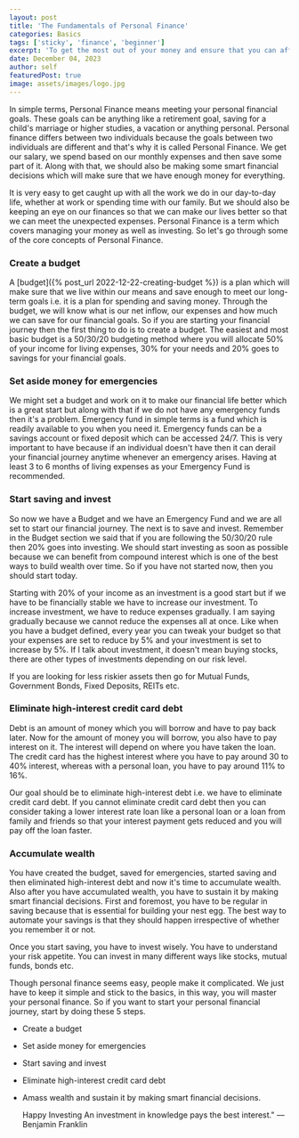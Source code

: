 ```yaml
---
layout: post
title: 'The Fundamentals of Personal Finance'
categories: Basics
tags: ['sticky', 'finance', 'beginner']
excerpt: 'To get the most out of your money and ensure that you can afford everything, make smart decisions about how to use it.'
date: December 04, 2023
author: self
featuredPost: true
image: assets/images/logo.jpg
---
```


In simple terms, Personal Finance means meeting your personal financial goals. These goals can be anything like a retirement goal, saving for a child's marriage or higher studies, a vacation or anything personal. Personal finance differs between two individuals because the goals between two individuals are different and that's why it is called Personal Finance. We get our salary, we spend based on our monthly expenses and then save some part of it. Along with that, we should also be making some smart financial decisions which will make sure that we have enough money for everything.

It is very easy to get caught up with all the work we do in our day-to-day life, whether at work or spending time with our family. But we should also be keeping an eye on our finances so that we can make our lives better so that we can meet the unexpected expenses. Personal Finance is a term which covers managing your money as well as investing. So let's go through some of the core concepts of Personal Finance.

### Create a budget

A [budget]({% post_url 2022-12-22-creating-budget %}) is a plan which will make sure that we live within our means and save enough to meet our long-term goals i.e. it is a plan for spending and saving money. Through the budget, we will know what is our net inflow, our expenses and how much we can save for our financial goals. So if you are starting your financial journey then the first thing to do is to create a budget. The easiest and most basic budget is a 50/30/20 budgeting method where you will allocate 50% of your income for living expenses, 30% for your needs and 20% goes to savings for your financial goals.

### Set aside money for emergencies

We might set a budget and work on it to make our financial life better which is a great start but along with that if we do not have any emergency funds then it's a problem. Emergency fund in simple terms is a fund which is readily available to you when you need it. Emergency funds can be a savings account or fixed deposit which can be accessed 24/7. This is very important to have because if an individual doesn't have then it can derail your financial journey anytime whenever an emergency arises. Having at least 3 to 6 months of living expenses as your Emergency Fund is recommended. 

### Start saving and invest

So now we have a Budget and we have an Emergency Fund and we are all set to start our financial journey. The next is to save and invest. Remember in the Budget section we said that if you are following the 50/30/20 rule then 20% goes into investing. We should start investing as soon as possible because we can benefit from compound interest which is one of the best ways to build wealth over time. So if you have not started now, then you should start today.

Starting with 20% of your income as an investment is a good start but if we have to be financially stable we have to increase our investment. To increase investment, we have to reduce expenses gradually. I am saying gradually because we cannot reduce the expenses all at once. Like when you have a budget defined, every year you can tweak your budget so that your expenses are set to reduce by 5% and your investment is set to increase by 5%. If I talk about investment, it doesn't mean buying stocks, there are other types of investments depending on our risk level. 

If you are looking for less riskier assets then go for Mutual Funds, Government Bonds, Fixed Deposits, REITs etc.

### Eliminate high-interest credit card debt

Debt is an amount of money which you will borrow and have to pay back later. Now for the amount of money you will borrow, you also have to pay interest on it. The interest will depend on where you have taken the loan. The credit card has the highest interest where you have to pay around 30 to 40% interest, whereas with a personal loan, you have to pay around 11% to 16%.

Our goal should be to eliminate high-interest debt i.e. we have to eliminate credit card debt. If you cannot eliminate credit card debt then you can consider taking a lower interest rate loan like a personal loan or a loan from family and friends so that your interest payment gets reduced and you will pay off the loan faster.

### Accumulate wealth

You have created the budget, saved for emergencies, started saving and then eliminated high-interest debt and now it's time to accumulate wealth. Also after you have accumulated wealth, you have to sustain it by making smart financial decisions. First and foremost, you have to be regular in saving because that is essential for building your nest egg. The best way to automate your savings is that they should happen irrespective of whether you remember it or not.

Once you start saving, you have to invest wisely. You have to understand your risk appetite. You can invest in many different ways like stocks, mutual funds, bonds etc. 

Though personal finance seems easy, people make it complicated. We just have to keep it simple and stick to the basics, in this way, you will master your personal finance. So if you want to start your personal financial journey, start by doing these 5 steps.

- Create a budget
- Set aside money for emergencies
- Start saving and invest
- Eliminate high-interest credit card debt
- Amass wealth and sustain it by making smart financial decisions.

  Happy Investing
  An investment in knowledge pays the best interest." — Benjamin Franklin
